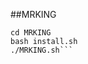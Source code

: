 ##MRKING

```git clone https://github.com/king-hacking/MRKING.git
cd MRKING
bash install.sh
./MRKING.sh```
